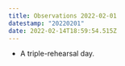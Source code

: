 ```yaml
---
title: Observations 2022-02-01
datestamp: "20220201"
date: 2022-02-14T18:59:54.515Z
---
```

- A triple-rehearsal day.